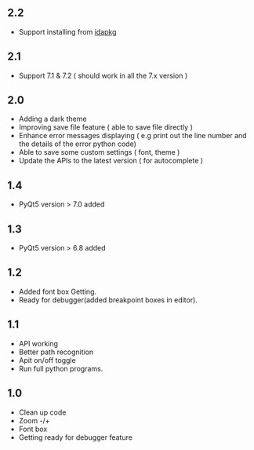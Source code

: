 ## 2.2
* Support installing from [idapkg](https://github.com/Jinmo/idapkg)

## 2.1  
* Support 7.1 & 7.2 ( should work in all the 7.x version )

## 2.0
* Adding a dark theme
* Improving save file feature ( able to save file directly )
* Enhance error messages displaying ( e.g print out the line number and the details of the error python code)
* Able to save some custom settings ( font, theme )
* Update the APIs to the latest version ( for autocomplete )

## 1.4
* PyQt5 version > 7.0 added

## 1.3
* PyQt5 version > 6.8 added

## 1.2
* Added font box Getting.
* Ready for debugger(added breakpoint boxes in editor).

## 1.1
* API working
* Better path recognition
* Apit on/off toggle
* Run full python programs.

## 1.0
* Clean up code
* Zoom -/+
* Font box
* Getting ready for debugger feature
